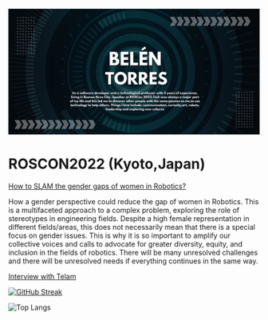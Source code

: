 ![avatar](https://github.com/kurepa82/kurepa82/blob/main/me.jpg)


# ROSCON2022 (Kyoto,Japan)

[How to SLAM the gender gaps of women in Robotics?](https://vimeo.com/showcase/9954564/video/767164735)

How a gender perspective could reduce the gap of women in Robotics. This is a multifaceted approach to a complex problem, exploring the role of stereotypes in engineering fields. Despite a high female representation in different fields/areas, this does not necessarily mean that there is a special focus on gender issues. This is why it is so important to amplify our collective voices and calls to advocate for greater diversity, equity, and inclusion in the fields of robotics. There will be many unresolved challenges and there will be unresolved needs if everything continues in the same way.

[Interview with Telam](https://www.telam.com.ar/notas/202301/615575-robotica-robots-programacion-conferencia-japon.html)

[![GitHub Streak](https://streak-stats.demolab.com?user=kurepa82&theme=dark&border_radius=4.4)](https://git.io/streak-stats)

![Top Langs](https://github-readme-stats.vercel.app/api/top-langs/?username=kurepa82&theme=tokyonight)

